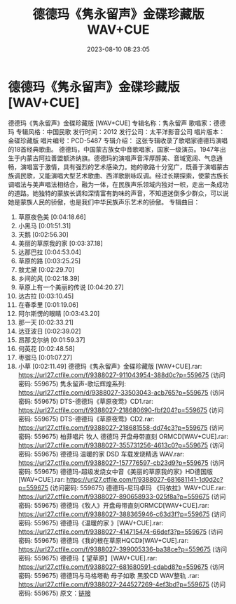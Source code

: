 ﻿---
title: 德德玛《隽永留声》金碟珍藏版WAV+CUE
date: 2023-08-10 08:23:05
categories: WAV车载音乐、镜像
tags: 华语中文
---
# 德德玛《隽永留声》金碟珍藏版[WAV+CUE]

德德玛《隽永留声》金碟珍藏版 [WAV+CUE]
专辑名称：隽永留声
歌唱家：德德玛
专辑风格：中国民歌
发行时间：2012
发行公司：太平洋影音公司
唱片版本：金碟珍藏版
唱片编号：PCD-5487
专辑介绍：
这张专辑收录了歌唱家德德玛演唱的18首经典歌曲。
德德玛，中国蒙古族女中音歌唱家，国家一级演员。1947年出生于内蒙古阿拉善盟额济纳旗。德德玛的演唱声音浑厚醇美、音域宽阔、气息通畅，演唱富于激情，具有强烈的艺术感染力。她的歌路十分宽广，既善于演唱蒙古族调民歌，又能演唱大型艺术歌曲、西洋歌剧咏叹调。经过长期探索，使蒙古族长调唱法与美声唱法相结合，融为一体，在民族声乐领域内独对一帜，走出一条成功的道路。她独特的蒙族长调和深情富有韵味的声音，不知道迷倒多少群众，可以说她是蒙族人民的骄傲，也是我们中华民族声乐艺术的骄傲。
专辑曲目：
01. 草原夜色美 [0:04:18.66]
02. 小黑马 [0:01:51.31]
03. 天鹅 [0:02:56.30]
04. 美丽的草原我的家 [0:03:37.18]
05. 达那巴拉 [0:04:53.04]
06. 草原的路 [0:03:25.25]
07. 敖尤黛 [0:02:29.70]
08. 乡间的风 [0:02:18.39]
09. 草原上有一个美丽的传说 [0:04:20.27]
10. 达古拉 [0:03:10.45]
11. 在春季里 [0:01:19.06]
12. 阿尔斯愣的眼睛 [0:03:43.20]
13. 那一天 [0:02:33.21]
14. 达亚波日 [0:02:39.02]
15. 昂那戈尔纳 [0:01:59.37]
16. 何英花 [0:02:48.58]
17. 枣骝马 [0:01:07.27]
18. 小草 [0:02:11.49]
德德玛《隽永留声》金碟珍藏版 [WAV+CUE].rar: https://url27.ctfile.com/f/9388027-911043954-388d0c?p=559675
(访问密码: 559675)
隽永留声-歌坛辉煌系列: https://url27.ctfile.com/d/9388027-33503043-acb765?p=559675
(访问密码: 559675)
DTS-德德玛《草原夜莺》CD1.rar: https://url27.ctfile.com/f/9388027-218680690-fbf204?p=559675
(访问密码: 559675)
DTS-德德玛《草原夜莺》CD2.rar: https://url27.ctfile.com/f/9388027-218681558-dd74c3?p=559675
(访问密码: 559675)
柏菲唱片 牧人 德德玛 开盘母带直刻 ORMCD[WAV+CUE].rar: https://url27.ctfile.com/f/9388027-355731256-4613c0?p=559675
(访问密码: 559675)
德德玛 温暖的家 DSD 车载发烧精选 WAV.rar: https://url27.ctfile.com/f/9388027-157776597-cb23d9?p=559675
(访问密码: 559675)
德德玛-超级发烧女中音《美丽的草原我的家》HD德国版[WAV+CUE].rar: https://url27.ctfile.com/f/9388027-681681141-1d0d2c?p=559675
(访问密码: 559675)
德德玛-尼玛卓玛 《玛依拉》WAV+CUE.rar: https://url27.ctfile.com/f/9388027-890658933-025f8a?p=559675
(访问密码: 559675)
德德玛《牧人》开盘母带直刻ORMCD[WAV+CUE].rar: https://url27.ctfile.com/f/9388027-388365946-c63d3f?p=559675
(访问密码: 559675)
德德玛《温暖的家 》[WAV+CUE].rar: https://url27.ctfile.com/f/9388027-414715474-66def3?p=559675
(访问密码: 559675)
德德玛《我的根在草原HQCD》[WAV+CUE].rar: https://url27.ctfile.com/f/9388027-399005336-ba38ce?p=559675
(访问密码: 559675)
德德玛【 望草原】[WAV+CUE].rar: https://url27.ctfile.com/f/9388027-681680591-cdabd8?p=559675
(访问密码: 559675)
德德玛与马格塔勒 母子如歌 黑胶CD WAV整轨 .rar: https://url27.ctfile.com/f/9388027-244527269-4ef3bd?p=559675
(访问密码: 559675)
原文：[链接](https://blog.sina.com.cn/s/blog_1647c7e7601031314.html)